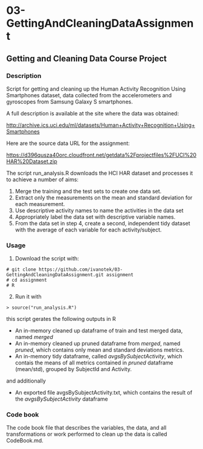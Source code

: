 
# 03-GettingAndCleaningDataAssignment

## Getting and Cleaning Data Course Project

### Description

Script for getting and cleaning up the Human Activity Recognition Using Smartphones dataset, data collected from the accelerometers and gyroscopes from Samsung Galaxy S smartphones. 

A full description is available at the site where the data was obtained:

http://archive.ics.uci.edu/ml/datasets/Human+Activity+Recognition+Using+Smartphones

Here are the source data URL for the assignment:

https://d396qusza40orc.cloudfront.net/getdata%2Fprojectfiles%2FUCI%20HAR%20Dataset.zip 

The script run_analysis.R downloads the HCI HAR dataset and processes it to achieve a number of aims:

1. Merge the training and the test sets to create one data set. 
2. Extract only the measurements on the mean and standard deviation for each measurement. 
3. Use descriptive activity names to name the activities in the data set 
4. Appropriately label the data set with descriptive variable names. 
5. From the data set in step 4, create a second, independent tidy dataset with the average of each variable for each activity/subject.

### Usage


1. Download the script with:
```
# git clone https://github.com/ivanotek/03-GettingAndCleaningDataAssignment.git assignment
# cd assignment
# R
```

2. Run it with
```
> source("run_analysis.R")
```

this script gerates the following outputs in R

* An in-memory cleaned up dataframe of train and test merged data, named *merged*
* An in-memory cleaned up pruned dataframe from *merged*, named *pruned*, which contains only mean and standard deviations metrics. 
* An in-memory tidy dataframe, called *avgsBySubjectActivity*, which contais the means of all metrics contained in *pruned* dataframe (mean/std), grouped by SubjectId and Activity.

and additionally

* An exported file avgsBySubjectActivity.txt, which contains the result of the *avgsBySubjectActivity* dataframe

### Code book

The code book file that describes the variables, the data, and all transformations or work performed to clean up the data is called CodeBook.md.

